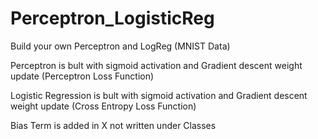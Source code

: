 # Perceptron_LogisticReg
Build your own Perceptron and LogReg (MNIST Data)

Perceptron is bult with sigmoid activation and Gradient descent weight update (Perceptron Loss Function)


Logistic Regression is bult with sigmoid activation and Gradient descent weight update (Cross Entropy Loss Function)

Bias Term is added in X not written under Classes
